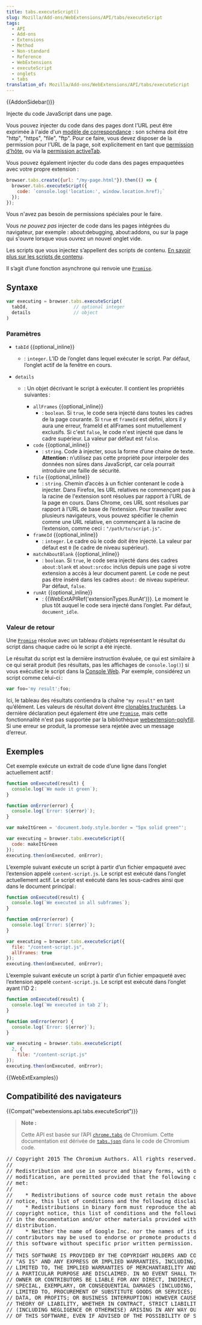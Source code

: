 ```yaml
---
title: tabs.executeScript()
slug: Mozilla/Add-ons/WebExtensions/API/tabs/executeScript
tags:
  - API
  - Add-ons
  - Extensions
  - Method
  - Non-standard
  - Reference
  - WebExtensions
  - executeScript
  - onglets
  - tabs
translation_of: Mozilla/Add-ons/WebExtensions/API/tabs/executeScript
---
```

{{AddonSidebar()}}

Injecte du code JavaScript dans une page.

Vous pouvez injecter du code dans des pages dont l'URL peut être exprimée à l'aide d'un [modèle de correspondance](/fr/Add-ons/WebExtensions/Match_patterns)&nbsp;: son schéma doit être "http", "https", "file", "ftp". Pour ce faire, vous devez disposer de la permission pour l'URL de la page, soit explicitement en tant que [permission d'hôte](/fr/Add-ons/WebExtensions/manifest.json/permissions#Host_permissions), ou via la [permission activeTab](/fr/Add-ons/WebExtensions/manifest.json/permissions#activeTab_permission).

Vous pouvez également injecter du code dans des pages empaquetées avec votre propre extension :

```js
browser.tabs.create({url: "/my-page.html"}).then(() => {
  browser.tabs.executeScript({
    code: `console.log('location:', window.location.href);`
  });
});
```

Vous n'avez pas besoin de permissions spéciales pour le faire.

Vous _ne pouvez pas_ injecter de code dans les pages intégrées du navigateur, par exemple : about:debugging, about:addons, ou sur la page qui s'ouvre lorsque vous ouvrez un nouvel onglet vide.

Les scripts que vous injectez s’appellent des scripts de contenu. [En savoir plus sur les scripts de contenu](/fr/Add-ons/WebExtensions/Content_scripts).

Il s’agit d’une fonction asynchrone qui renvoie une [`Promise`](/fr/docs/Web/JavaScript/Reference/Objets_globaux/Promise).

## Syntaxe

```js
var executing = browser.tabs.executeScript(
  tabId,                 // optional integer
  details                // object
)
```

### Paramètres

- `tabId` {{optional_inline}}
  - : `integer`. L’ID de l’onglet dans lequel exécuter le script. Par défaut, l’onglet actif de la fenêtre en cours.
- `details`

  - : Un objet décrivant le script à exécuter. Il contient les propriétés suivantes :

    - `allFrames` {{optional_inline}}
      - : `boolean`. Si `true`, le code sera injecté dans toutes les cadres de la page courante. Si `true` et `frameId` est défini, alors il y aura une erreur, frameId et allFrames sont mutuellement exclusifs. Si c'est `false`, le code n'est injecté que dans le cadre supérieur. La valeur par défaut est `false`.
    - `code` {{optional_inline}}
      - : `string`. Code à injecter, sous la forme d’une chaine de texte. **Attention :** n’utilisez pas cette propriété pour interpoler des données non sûres dans JavaScript, car cela pourrait introduire une faille de sécurité.
    - `file` {{optional_inline}}
      - : `string`. Chemin d’accès à un fichier contenant le code à injecter. Dans Firefox, les URL relatives ne commençant pas à la racine de l'extension sont résolues par rapport à l'URL de la page en cours. Dans Chrome, ces URL sont résolues par rapport à l’URL de base de l’extension. Pour travailler avec plusieurs navigateurs, vous pouvez spécifier le chemin comme une URL relative, en commençant à la racine de l’extension, comme ceci : `"/path/to/script.js"`.
    - `frameId` {{optional_inline}}
      - : `integer`. Le cadre où le code doit être injecté. La valeur par défaut est `0` (le cadre de niveau supérieur).
    - `matchAboutBlank` {{optional_inline}}
      - : `boolean`. Si `true`, le code sera injecté dans des cadres `about:blank` et `about:srcdoc` inclus depuis une page si votre extension a accès à leur document parent. Le code ne peut pas être inséré dans les cadres `about:` de niveau supérieur. Par défaut, `false`.
    - `runAt` {{optional_inline}}
      - : {{WebExtAPIRef('extensionTypes.RunAt')}}. Le moment le plus tôt auquel le code sera injecté dans l’onglet. Par défaut, `document_idle`.

### Valeur de retour

Une [`Promise`](/fr/docs/Web/JavaScript/Reference/Objets_globaux/Promise) résolue avec un tableau d’objets représentant le résultat du script dans chaque cadre où le script a été injecté.

Le résultat du script est la dernière instruction évaluée, ce qui est similaire à ce qui serait produit (les résultats, pas les affichages de `console.log()`) si vous exécutiez le script dans la [Console Web](/fr/docs/Outils/Console_Web). Par exemple, considérez un script comme celui-ci :

```js
var foo='my result';foo;
```

Ici, le tableau des résultats contiendra la chaîne `"my result"` en tant qu’élément. Les valeurs de résultat doivent être [clonables tructurées](/fr/docs/Web/API/Web_Workers_API/algorithme_clonage_structure). La dernière déclaration peut également être une [`Promise`](/fr/docs/Web/JavaScript/Reference/Global_Objects/Promise), mais cette fonctionnalité n'est pas supportée par la bibliothèque [webextension-polyfill](https://github.com/mozilla/webextension-polyfill#tabsexecutescript).
Si une erreur se produit, la promesse sera rejetée avec un message d’erreur.

## Exemples

Cet exemple exécute un extrait de code d’une ligne dans l’onglet actuellement actif :

```js
function onExecuted(result) {
  console.log(`We made it green`);
}

function onError(error) {
  console.log(`Error: ${error}`);
}

var makeItGreen = 'document.body.style.border = "5px solid green"';

var executing = browser.tabs.executeScript({
  code: makeItGreen
});
executing.then(onExecuted, onError);
```

L’exemple suivant exécute un script à partir d’un fichier empaqueté avec l’extension appelé `content-script.js`. Le script est exécuté dans l’onglet actuellement actif. Le script est exécuté dans les sous-cadres ainsi que dans le document principal :

```js
function onExecuted(result) {
  console.log(`We executed in all subframes`);
}

function onError(error) {
  console.log(`Error: ${error}`);
}

var executing = browser.tabs.executeScript({
  file: "/content-script.js",
  allFrames: true
});
executing.then(onExecuted, onError);
```

L’exemple suivant exécute un script à partir d’un fichier empaqueté avec l’extension appelé `content-script.js`. Le script est exécuté dans l’onglet ayant l’ID 2 :

```js
function onExecuted(result) {
  console.log(`We executed in tab 2`);
}

function onError(error) {
  console.log(`Error: ${error}`);
}

var executing = browser.tabs.executeScript(
  2, {
    file: "/content-script.js"
});
executing.then(onExecuted, onError);
```

{{WebExtExamples}}

## Compatibilité des navigateurs

{{Compat("webextensions.api.tabs.executeScript")}}

> **Note :**
>
> Cette API est basée sur l’API [`chrome.tabs`](https://developer.chrome.com/extensions/tabs#method-executeScript) de Chromium. Cette documentation est dérivée de [`tabs.json`](https://chromium.googlesource.com/chromium/src/+/master/chrome/common/extensions/api/tabs.json) dans le code de Chromium code.

<div class="hidden"><pre>// Copyright 2015 The Chromium Authors. All rights reserved.
//
// Redistribution and use in source and binary forms, with or without
// modification, are permitted provided that the following conditions are
// met:
//
//    * Redistributions of source code must retain the above copyright
// notice, this list of conditions and the following disclaimer.
//    * Redistributions in binary form must reproduce the above
// copyright notice, this list of conditions and the following disclaimer
// in the documentation and/or other materials provided with the
// distribution.
//    * Neither the name of Google Inc. nor the names of its
// contributors may be used to endorse or promote products derived from
// this software without specific prior written permission.
//
// THIS SOFTWARE IS PROVIDED BY THE COPYRIGHT HOLDERS AND CONTRIBUTORS
// "AS IS" AND ANY EXPRESS OR IMPLIED WARRANTIES, INCLUDING, BUT NOT
// LIMITED TO, THE IMPLIED WARRANTIES OF MERCHANTABILITY AND FITNESS FOR
// A PARTICULAR PURPOSE ARE DISCLAIMED. IN NO EVENT SHALL THE COPYRIGHT
// OWNER OR CONTRIBUTORS BE LIABLE FOR ANY DIRECT, INDIRECT, INCIDENTAL,
// SPECIAL, EXEMPLARY, OR CONSEQUENTIAL DAMAGES (INCLUDING, BUT NOT
// LIMITED TO, PROCUREMENT OF SUBSTITUTE GOODS OR SERVICES; LOSS OF USE,
// DATA, OR PROFITS; OR BUSINESS INTERRUPTION) HOWEVER CAUSED AND ON ANY
// THEORY OF LIABILITY, WHETHER IN CONTRACT, STRICT LIABILITY, OR TORT
// (INCLUDING NEGLIGENCE OR OTHERWISE) ARISING IN ANY WAY OUT OF THE USE
// OF THIS SOFTWARE, EVEN IF ADVISED OF THE POSSIBILITY OF SUCH DAMAGE.
</pre></div>
